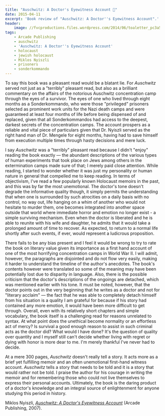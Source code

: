 ```yaml
---
title: "Auschwitz: A Doctor's Eyewitness Account 📖"
date: 2015-04-11
excerpt: 'Book review of "Auschwitz: A Doctor''s Eyewitness Account".'
header:
    image: //fvcproductions.files.wordpress.com/2014/06/toaletter_pc3a5_auschwitz_2.jpg
tags:
    - Arcade Publishing
    - auschwitz
    - 'Auschwitz: A Doctor''s Eyewitness Account'
    - holocaust
    - jewish holocaust
    - Miklos Nyiszli
    - prisoners
    - sonderkommando
---
```


To say this book was a pleasant read would be a blatant lie. For *Auschwitz* served not just as a "terribly" pleasant read, but also as a
brilliant commentary on the affairs of the notorious Auschwitz concentration camp through the eyes of a survivor. The eyes of one who lived through eight months as a Sonderkommando, who were those "privileged" prisoners selected as prominent work units for the Nazi death camps and were guaranteed at least four months of life before being dispensed of and replaced, given that all Sonderkommandos had access to the deepest, darkest secrets of the concentration camps. The account prospers as a reliable and vital piece of particulars given that Dr. Nyiszli served as the right hand man of Dr. Mengele for eight months, having had to save himself from execution multiple times through hasty decisions and mere luck.

I say *Auschwitz* was a "terribly" pleasant read because I didn't "enjoy" reading the book exactly — the abundant descriptions of the various types of human experiments that took place on Jews among others in the extermination camps made sure of that; I merely paid close attention. While reading, I started to wonder whether it was just my personality or human nature in general that compelled me to keep reading. In terms of objectivism, I've read a few popularly known Holocaust memoirs in the past, and this was by far the most unemotional. The doctor's tone doesn't degrade the informative quality though, it simply permits the understanding that when one is surrounded by such atrocities on a daily basis with no control, no way out, life hanging on a whim of another who would not hesitate to murder them, one becomes integrated into another space outside that world where immediate horror and emotion no longer exist - a simple surviving mechanism. Even when the doctor is liberated and he is able to reunite with his wife and daughter, he admits that it would take a prolonged amount of time to recover. As expected, to return to a normal life shortly after such events, if ever, would represent a ludicrous proposition.

There fails to be any bias present and I feel it would be wrong to try to rate the book on literary value given its importance as a first hand account of one of the most horrifying concentration camps in World War II. I will admit, however, the paragraphs are disjointed and do not flow very easily, making it harder to understand the timeline of the author's anecdotes. The book's contents however were translated so some of the meaning may have been potentially lost due to disparity in language. Also, there is the possible criticism that the doctor's descriptions of the ongoings are detached, which was mentioned earlier with his tone. It must be noted, however, that the doctor points out in the very beginning that he writes as a doctor and not for "literary acclaim" — the fact that he was able to completely detach himself from his situation is a quality I am grateful for because if his story had contained any more emotion, it would have been more difficult to get through. Overall, even with its relatively short chapters and simple vocabulary, the book itself is a challenging read for reasons unrelated to syntax. At what point does the unethical become normality or an effortless act of mercy? Is survival a good enough reason to assist in such criminal acts as the doctor did? What would I have done? It's the question of quality over quantity and I myself still can't decide whether living with regret or dying with honor is more dear to me. I'm merely thankful I've never had to decide.

At a mere 300 pages, *Auschwitz* doesn't really tell a story. It acts more as a brief yet fulfilling memoir and an often unemotional first-hand witness account. *Auschwitz* tells a story that needs to be told and it is a story that would rather not be told. I praise the author for his courage in writing the memoir and for remembering those who could not live themselves to express their personal accounts. Ultimately, the book is the daring product of a doctor's knowledge and an integral source of enlightenment for anyone studying this period in history.

Miklos Nyiszli, *[Auschwitz: A Doctor's Eyewitness Account](//www.amazon.com/Auschwitz-A-Doctors-Eyewitness-Account/dp/161145011X "Auschwitz: A Doctor's Eyewitness")* (Arcade Publishing, 2007).